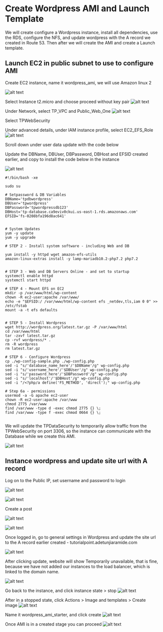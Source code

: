 # Create Wordpress AMI and Launch Template

We will create configure a Wordpress instance, install all dependencies, use the RDS, configure the NFS, and update wordpress with the A record we created in Route 53. Then after we will create the AMI and create a Launch template.

## Launch EC2 in public subnet to use to configure AMI

Create EC2 instance, name it wordpress_ami, we will use Amazon linux 2

![alt text](https://adetunjiaramide.s3.amazonaws.com/images/aws/three-tier-wordpress/web_amazon.png)

Select Instance t2.micro and choose proceed without key pair
![alt text](https://adetunjiaramide.s3.amazonaws.com/images/aws/three-tier-wordpress/web_instance.png)

Under Network, select TP_VPC and Public_Web_One
![alt text](https://adetunjiaramide.s3.amazonaws.com/images/aws/three-tier-wordpress/web_vpc.png)

Select TPWebSecurity

Under advanced details, under IAM instance profile, select EC2_EFS_Role
![alt text](https://adetunjiaramide.s3.amazonaws.com/images/aws/three-tier-wordpress/web_role.png)


Scroll down under user data update with the code below

Update the DBName, DBUser, DBPassword, DBHost and EFSID created earlier, and copy to install the code below in the instance

![alt text](https://adetunjiaramide.s3.amazonaws.com/images/aws/three-tier-wordpress/web_userdata.png)

```
#!/bin/bash -xe

sudo su

# Setpassword & DB Variables
DBName='tpdbwordpress'
DBUser='tpwordpress'
DBPassword='tpwordpressdb123'
DBHost='tp-database.ca9eviv0ckui.us-east-1.rds.amazonaws.com'
EFSID='fs-0208bfa196d8ac641'


# System Updates
yum -y update
yum -y upgrade

# STEP 2 - Install system software - including Web and DB

yum install -y httpd wget amazon-efs-utils
amazon-linux-extras install -y lamp-mariadb10.2-php7.2 php7.2


# STEP 3 - Web and DB Servers Online - and set to startup
systemctl enable httpd
systemctl start httpd

# STEP 4 - Mount EFS on EC2
mkdir -p /var/www/html/wp-content
chown -R ec2-user:apache /var/www/
echo -e "$EFSID:/ /var/www/html/wp-content efs _netdev,tls,iam 0 0" >> /etc/fstab
mount -a -t efs defaults


# STEP 5 - Install Wordpress
wget http://wordpress.org/latest.tar.gz -P /var/www/html
cd /var/www/html
tar -zxvf latest.tar.gz
cp -rvf wordpress/* .
rm -R wordpress
rm latest.tar.gz

# STEP 6 - Configure Wordpress
cp ./wp-config-sample.php ./wp-config.php
sed -i "s/'database_name_here'/'$DBName'/g" wp-config.php
sed -i "s/'username_here'/'$DBUser'/g" wp-config.php
sed -i "s/'password_here'/'$DBPassword'/g" wp-config.php
sed -i "s/'localhost'/'$DBHost'/g" wp-config.php
sed -i "/<?php/a define('FS_METHOD', 'direct');" wp-config.php

# Step 6a - permissions 
usermod -a -G apache ec2-user   
chown -R ec2-user:apache /var/www
chmod 2775 /var/www
find /var/www -type d -exec chmod 2775 {} \;
find /var/www -type f -exec chmod 0664 {} \;


```

We will update the TPDataSecurity to temporarily allow traffic from the TPWebSecurity on port 3306, so the instance can communicate with the Database while we create this AMI.

![alt text](https://adetunjiaramide.s3.amazonaws.com/images/aws/three-tier-wordpress/edit_datasg.png)


## Instance wordpress and update site url with A record

Log on to the Public IP, set username and password to login

![alt text](https://adetunjiaramide.s3.amazonaws.com/images/aws/three-tier-wordpress/wordpress_install.png)

![alt text](https://adetunjiaramide.s3.amazonaws.com/images/aws/three-tier-wordpress/wordpress_admin.png)


Create a post

![alt text](https://adetunjiaramide.s3.amazonaws.com/images/aws/three-tier-wordpress/wordpress_createpost.png)

![alt text](https://adetunjiaramide.s3.amazonaws.com/images/aws/three-tier-wordpress/wordpress_postsuccess.png)

Once logged in, go to general settings in Wordpress and update the site url to the A record earlier created - tutorialpoint.adetunjiaramide.com

![alt text](https://adetunjiaramide.s3.amazonaws.com/images/aws/three-tier-wordpress/wordpress_siteurl.png)

After clicking update, website will show Temporarily unavailable, that is fine, because we have not added our instances to the load balancer, which is linked to the domain name.

![alt text](https://adetunjiaramide.s3.amazonaws.com/images/aws/three-tier-wordpress/wordpress_unavailable.png)

Go back to the instance, and click instance state > stop
![alt text](https://adetunjiaramide.s3.amazonaws.com/images/aws/three-tier-wordpress/wordpress_stop.png)

After in a stopped state, click Actions > Image and templates > Create image
![alt text](https://adetunjiaramide.s3.amazonaws.com/images/aws/three-tier-wordpress/wordpress_createami.png)

Name it wordpress_ami_starter, and click create
![alt text](https://adetunjiaramide.s3.amazonaws.com/images/aws/three-tier-wordpress/wordpress_ami.png)

Once AMI is in a created stage you can proceed
![alt text](https://adetunjiaramide.s3.amazonaws.com/images/aws/three-tier-wordpress/wordpress_amiready.png)












